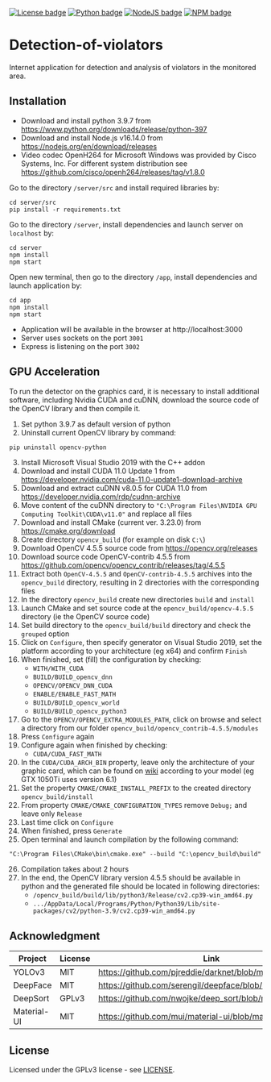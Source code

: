 [![License badge](https://img.shields.io/badge/License-GPLv3-4bc61e.svg)](https://github.com/Izuwei/Detection-of-violators/blob/master/LICENSE)
[![Python badge](https://img.shields.io/badge/Python-3.9.7-blue.svg)](https://www.python.org/downloads/release/python-397)
[![NodeJS badge](https://img.shields.io/badge/Node-v16.14.0-026e00.svg)](https://nodejs.org/en/download/releases)
[![NPM badge](https://img.shields.io/badge/npm-8.1.0-cc3534.svg)](https://www.npmjs.com/package/npm/v/8.1.0)

# Detection-of-violators

Internet application for detection and analysis of violators in the monitored area.

## Installation

- Download and install python 3.9.7 from https://www.python.org/downloads/release/python-397
- Download and install Node.js v16.14.0 from https://nodejs.org/en/download/releases
- Video codec OpenH264 for Microsoft Windows was provided by Cisco Systems, Inc. For different system distribution see https://github.com/cisco/openh264/releases/tag/v1.8.0

Go to the directory `/server/src` and install required libraries by:

```
cd server/src
pip install -r requirements.txt
```

Go to the directory `/server`, install dependencies and launch server on `localhost` by:

```
cd server
npm install
npm start
```

Open new terminal, then go to the directory `/app`, install dependencies and launch application by:

```
cd app
npm install
npm start
```

- Application will be available in the browser at http://localhost:3000
- Server uses sockets on the port `3001`
- Express is listening on the port `3002`

## GPU Acceleration

To run the detector on the graphics card, it is necessary to install additional software, including Nvidia CUDA and cuDNN, download the source code of the OpenCV library and then compile it.

1. Set python 3.9.7 as default version of python
2. Uninstall current OpenCV library by command:

```
pip uninstall opencv-python
```

3. Install Microsoft Visual Studio 2019 with the C++ addon
4. Download and install CUDA 11.0 Update 1 from https://developer.nvidia.com/cuda-11.0-update1-download-archive
5. Download and extract cuDNN v8.0.5 for CUDA 11.0 from https://developer.nvidia.com/rdp/cudnn-archive
6. Move content of the cuDNN directory to `"C:\Program Files\NVIDIA GPU Computing Toolkit\CUDA\v11.0"` and replace all files
7. Download and install CMake (current ver. 3.23.0) from https://cmake.org/download
8. Create directory `opencv_build` (for example on disk `C:\`)
9. Download OpenCV 4.5.5 source code from https://opencv.org/releases
10. Download source code OpenCV-contrib 4.5.5 from https://github.com/opencv/opencv_contrib/releases/tag/4.5.5
11. Extract both `OpenCV-4.5.5` and `OpenCV-contrib-4.5.5` archives into the `opencv_build` directory, resulting in 2 directories with the corresponding files
12. In the directory `opencv_build` create new directories `build` and `install`
13. Launch CMake and set source code at the `opencv_build/opencv-4.5.5` directory (ie the OpenCV source code)
14. Set build directory to the `opencv_build/build` directory and check the `grouped` option
15. Click on `Configure`, then specify generator on Visual Studio 2019, set the platform according to your architecture (eg x64) and confirm `Finish`
16. When finished, set (fill) the configuration by checking:
    - `WITH/WITH_CUDA`
    - `BUILD/BUILD_opencv_dnn`
    - `OPENCV/OPENCV_DNN_CUDA`
    - `ENABLE/ENABLE_FAST_MATH`
    - `BUILD/BUILD_opencv_world`
    - `BUILD/BUILD_opencv_python3`
17. Go to the `OPENCV/OPENCV_EXTRA_MODULES_PATH`, click on browse and select a directory from our folder `opencv_build/opencv_contrib-4.5.5/modules`
18. Press `Configure` again
19. Configure again when finished by checking:
    - `CUDA/CUDA_FAST_MATH`
20. In the `CUDA/CUDA_ARCH_BIN` property, leave only the architecture of your graphic card, which can be found on [wiki](https://en.wikipedia.org/wiki/CUDA) according to your model (eg GTX 1050Ti uses version 6.1)
21. Set the property `CMAKE/CMAKE_INSTALL_PREFIX` to the created directory `opencv_build/install`
22. From property `CMAKE/CMAKE_CONFIGURATION_TYPES` remove `Debug;` and leave only `Release`
23. Last time click on `Configure`
24. When finished, press `Generate`
25. Open terminal and launch compilation by the following command:

```ps
"C:\Program Files\CMake\bin\cmake.exe" --build "C:\opencv_build\build" --target INSTALL --config Release
```

26. Compilation takes about 2 hours
27. In the end, the OpenCV library version 4.5.5 should be available in python and the generated file should be located in following directories:
    - `/opencv_build/build/lib/python3/Release/cv2.cp39-win_amd64.py`
    - `.../AppData/Local/Programs/Python/Python39/Lib/site-packages/cv2/python-3.9/cv2.cp39-win_amd64.py`

## Acknowledgment

| Project     | License | Link                                                     |
| ----------- | ------- | -------------------------------------------------------- |
| YOLOv3      | MIT     | https://github.com/pjreddie/darknet/blob/master/LICENSE  |
| DeepFace    | MIT     | https://github.com/serengil/deepface/blob/master/LICENSE |
| DeepSort    | GPLv3   | https://github.com/nwojke/deep_sort/blob/master/LICENSE  |
| Material-UI | MIT     | https://github.com/mui/material-ui/blob/master/LICENSE   |

## License

Licensed under the GPLv3 license - see [LICENSE](https://github.com/Izuwei/Detection-of-violators/blob/master/LICENSE "License").
